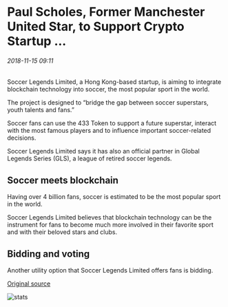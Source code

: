 # Paul Scholes, Former Manchester United Star, to Support Crypto Startup ...

###### 2018-11-15 09:11

Soccer Legends Limited, a Hong Kong-based startup, is aiming to integrate blockchain technology into soccer, the most popular sport in the world.

The project is designed to “bridge the gap between soccer superstars, youth talents and fans.”

Soccer fans can use the 433 Token to support a future superstar, interact with the most famous players and to influence important soccer-related decisions.

Soccer Legends Limited says it has also an official partner in Global Legends Series (GLS), a league of retired soccer legends.

## Soccer meets blockchain

Having over 4 billion fans, soccer is estimated to be the most popular sport in the world.

Soccer Legends Limited believes that blockchain technology can be the instrument for fans to become much more involved in their favorite sport and with their beloved stars and clubs.

## Bidding and voting

Another utility option that Soccer Legends Limited offers fans is bidding.

[Original source](https://cointelegraph.com/news/paul-scholes-former-manchester-united-star-to-support-crypto-startup)

![stats](https://c.statcounter.com/11760860/0/a89fa40b/1/ "stats")